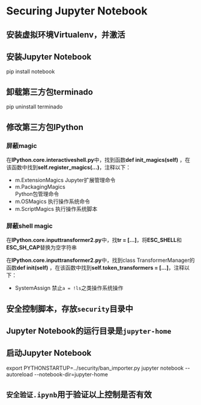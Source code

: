 # Securing Jupyter Notebook

## 安装虚拟环境Virtualenv，并激活

## 安装Jupyter Notebook

pip install notebook

## 卸载第三方包terminado
pip uninstall terminado

## 修改第三方包IPython

### 屏蔽magic

在**IPython.core.interactiveshell.py**中，找到函数**def init_magics(self)** ，在该函数中找到**self.register_magics(...)**，注释以下：
* m.ExtensionMagics 
    Jupyter扩展管理命令
* m.PackagingMagics  
    Python包管理命令
* m.OSMagics
    执行操作系统命令
* m.ScriptMagics
    执行操作系统脚本

### 屏蔽shell magic

在**IPython.core.inputtransformer2.py**中，找**tr = [...]**，将**ESC_SHELL**和**ESC_SH_CAP**替换为空字符串

在**IPython.core.inputtransformer2.py**中，找到class TransformerManager的函数**def __init__(self)** ，在该函数中找到**self.token_transformers = [...]**，注释以下：
* SystemAssign
    禁止`a = !ls`之类操作系统操作

## 安全控制脚本，存放`security`目录中

## Jupyter Notebook的运行目录是`jupyter-home`

## 启动Jupyter Notebook

export PYTHONSTARTUP=../security/ban_importer.py
jupyter notebook --autoreload --notebook-dir=jupyter-home

## `安全验证.ipynb`用于验证以上控制是否有效
